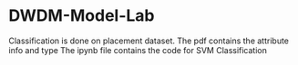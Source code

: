 # DWDM-Model-Lab

Classification is done on placement dataset.
The pdf contains the attribute info and type
The ipynb file contains the code for SVM Classification
